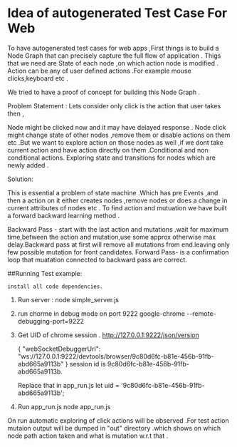 # Idea of autogenerated Test Case For Web

To have autogenerated test cases for web apps ,First things is to build a Node Graph that can precisely capture the full flow
of application . Thigs that we need are State of each node ,on which action node is modified . Action can be any of user defined actions .For example mouse clicks,keyboard etc .

We tried to have a proof of concept for building this Node Graph .

Problem Statement :
Lets consider only click is the action that user takes then ,

Node might be clicked now and it may have delayed response .
Node click might change state of other nodes ,remove them or disable actions on them etc .But we want to explore action on those nodes as well ,if we dont take current action and have action directly on them .Conditional and non conditional actions.
Exploring state and transitions for nodes which are newly added .

Solution:

This is essential a problem of state machine .Which has pre Events ,and then a action on it either creates nodes ,remove nodes or does a change in current attributes of nodes etc .
To find action and mutuation we have built a forward backward learning method .

Backward Pass - start with the last action and mutations .wait for maximum time,between the action and mutation,use some approx otherwise max delay.Backward pass at first will remove all mutations from end.leaving only few possible mutation for front candidates.
Forward Pass- is a confirmation loop that muatation connected to backward pass are correct.


##Running Test example:

    install all code dependencies.

1. Run server :
    node simple_server.js
2. run chorme in debug mode on port 9222
    google-chrome --remote-debugging-port=9222
3. Get UID of chrome session .
    http://127.0.0.1:9222/json/version

    {
   "webSocketDebuggerUrl": "ws://127.0.0.1:9222/devtools/browser/9c80d6fc-b81e-456b-91fb-abd665a9113b"
    }
    session id is 9c80d6fc-b81e-456b-91fb-abd665a9113b.

    Replace that in app_run.js
    let uid = '9c80d6fc-b81e-456b-91fb-abd665a9113b'; 

4. Run app_run.js
    node  app_run.js

On run automatic exploring of click actions will be observed .For test action mutaion output will be dumped in "out" directory .which shows on which node path action taken and what is mutation w.r.t that .







